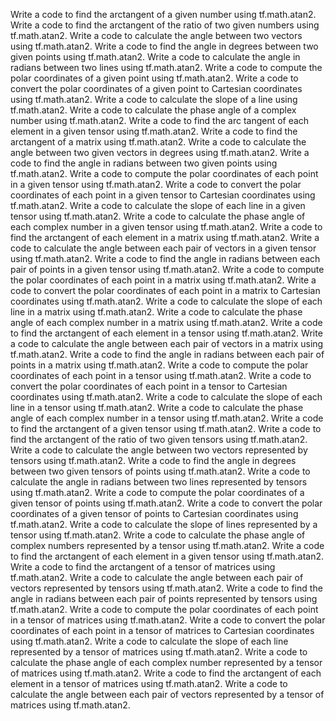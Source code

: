 Write a code to find the arctangent of a given number using tf.math.atan2.
Write a code to find the arctangent of the ratio of two given numbers using tf.math.atan2.
Write a code to calculate the angle between two vectors using tf.math.atan2.
Write a code to find the angle in degrees between two given points using tf.math.atan2.
Write a code to calculate the angle in radians between two lines using tf.math.atan2.
Write a code to compute the polar coordinates of a given point using tf.math.atan2.
Write a code to convert the polar coordinates of a given point to Cartesian coordinates using tf.math.atan2.
Write a code to calculate the slope of a line using tf.math.atan2.
Write a code to calculate the phase angle of a complex number using tf.math.atan2.
Write a code to find the arc tangent of each element in a given tensor using tf.math.atan2.
Write a code to find the arctangent of a matrix using tf.math.atan2.
Write a code to calculate the angle between two given vectors in degrees using tf.math.atan2.
Write a code to find the angle in radians between two given points using tf.math.atan2.
Write a code to compute the polar coordinates of each point in a given tensor using tf.math.atan2.
Write a code to convert the polar coordinates of each point in a given tensor to Cartesian coordinates using tf.math.atan2.
Write a code to calculate the slope of each line in a given tensor using tf.math.atan2.
Write a code to calculate the phase angle of each complex number in a given tensor using tf.math.atan2.
Write a code to find the arctangent of each element in a matrix using tf.math.atan2.
Write a code to calculate the angle between each pair of vectors in a given tensor using tf.math.atan2.
Write a code to find the angle in radians between each pair of points in a given tensor using tf.math.atan2.
Write a code to compute the polar coordinates of each point in a matrix using tf.math.atan2.
Write a code to convert the polar coordinates of each point in a matrix to Cartesian coordinates using tf.math.atan2.
Write a code to calculate the slope of each line in a matrix using tf.math.atan2.
Write a code to calculate the phase angle of each complex number in a matrix using tf.math.atan2.
Write a code to find the arctangent of each element in a tensor using tf.math.atan2.
Write a code to calculate the angle between each pair of vectors in a matrix using tf.math.atan2.
Write a code to find the angle in radians between each pair of points in a matrix using tf.math.atan2.
Write a code to compute the polar coordinates of each point in a tensor using tf.math.atan2.
Write a code to convert the polar coordinates of each point in a tensor to Cartesian coordinates using tf.math.atan2.
Write a code to calculate the slope of each line in a tensor using tf.math.atan2.
Write a code to calculate the phase angle of each complex number in a tensor using tf.math.atan2.
Write a code to find the arctangent of a given tensor using tf.math.atan2.
Write a code to find the arctangent of the ratio of two given tensors using tf.math.atan2.
Write a code to calculate the angle between two vectors represented by tensors using tf.math.atan2.
Write a code to find the angle in degrees between two given tensors of points using tf.math.atan2.
Write a code to calculate the angle in radians between two lines represented by tensors using tf.math.atan2.
Write a code to compute the polar coordinates of a given tensor of points using tf.math.atan2.
Write a code to convert the polar coordinates of a given tensor of points to Cartesian coordinates using tf.math.atan2.
Write a code to calculate the slope of lines represented by a tensor using tf.math.atan2.
Write a code to calculate the phase angle of complex numbers represented by a tensor using tf.math.atan2.
Write a code to find the arctangent of each element in a given tensor using tf.math.atan2.
Write a code to find the arctangent of a tensor of matrices using tf.math.atan2.
Write a code to calculate the angle between each pair of vectors represented by tensors using tf.math.atan2.
Write a code to find the angle in radians between each pair of points represented by tensors using tf.math.atan2.
Write a code to compute the polar coordinates of each point in a tensor of matrices using tf.math.atan2.
Write a code to convert the polar coordinates of each point in a tensor of matrices to Cartesian coordinates using tf.math.atan2.
Write a code to calculate the slope of each line represented by a tensor of matrices using tf.math.atan2.
Write a code to calculate the phase angle of each complex number represented by a tensor of matrices using tf.math.atan2.
Write a code to find the arctangent of each element in a tensor of matrices using tf.math.atan2.
Write a code to calculate the angle between each pair of vectors represented by a tensor of matrices using tf.math.atan2.